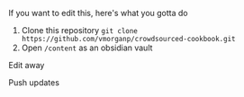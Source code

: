 If you want to edit this, here's what you gotta do
1. Clone this repository
    `git clone https://github.com/vmorganp/crowdsourced-cookbook.git`
1. Open `/content` as an obsidian vault

Edit away

Push updates
